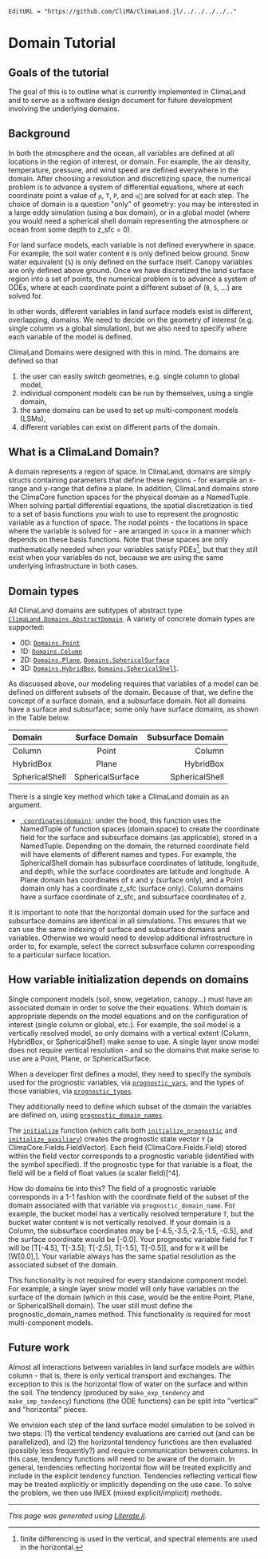 ```@meta
EditURL = "https://github.com/CliMA/ClimaLand.jl/../../../../.."
```
# Domain Tutorial

## Goals of the tutorial
The goal of this is to outline what is currently implemented in ClimaLand
and to serve as a software design document
for future development involving the underlying domains.

## Background

In both the atmosphere and the ocean, all variables are defined at all locations
in the region of interest, or domain.  For example, the air density, temperature, pressure,
and wind speed are defined everywhere in the domain. After choosing a resolution
and discretizing space, the numerical problem is to advance a
system of differential equations, where at each coordinate point a value of
`ρ`, `T`, `P`, and `u⃗` are solved for at each step. The choice of domain is a question "only"
of geometry: you may be interested in a large eddy simulation (using a box domain), or
in a global model (where you would need a spherical shell domain
representing the atmosphere or ocean from some depth to z_sfc = 0).

For land surface
models, each variable is not defined everywhere in space. For example,
the soil water content `θ` is only defined below ground. Snow water equivalent (`S`) is only
defined on the surface itself. Canopy variables are only defined above ground.
Once we have discretized the land surface region into
a set of points, the numerical problem is to advance a system of ODEs, where
at each coordinate point a different subset of (`θ`, `S`, ...) are solved for.

In other words, different variables in land surface models exist
in different, overlapping, domains. We need to decide on the geometry of interest (e.g. single column
vs a global simulation), but we also need to specify where each variable of the model is defined.

ClimaLand Domains were designed with this in mind. The domains are defined
so that
1. the user can easily switch geometries, e.g. single column to global model,
2. individual component models can be run by themselves, using a single domain,
3. the same domains can be used to set up multi-component models (LSMs),
4. different variables can exist on different parts of the domain.


## What is a ClimaLand Domain?
A domain represents a region of space. In ClimaLand, domains are simply
structs containing parameters that define these regions - for example an
x-range and y-range that define a plane. In addition, ClimaLand domains store
the ClimaCore function spaces for the
physical domain as a NamedTuple. When solving partial differential equations, the spatial
discretization is tied to a set of basis functions you wish to use to represent the prognostic
variable as a function of space. The nodal points - the locations in space where the variable
is solved for - are arranged in `space` in a manner which depends on these basis functions.
Note that these spaces are only mathematically needed when your variables satisfy PDEs[^1],
but that they still exist when your variables do not, because we are using the same
underlying infrastructure in both cases.


## Domain types
All ClimaLand domains are subtypes of abstract type
[`ClimaLand.Domains.AbstractDomain`](https://clima.github.io/ClimaLand.jl/dev/APIs/shared_utilities/#ClimaLand.Domains.AbstractDomain).
A variety of concrete domain types are supported:

- 0D: [`Domains.Point`](https://clima.github.io/ClimaLand.jl/dev/APIs/shared_utilities/#ClimaLand.Domains.Point)
- 1D: [`Domains.Column`](https://clima.github.io/ClimaLand.jl/dev/APIs/shared_utilities/#ClimaLand.Domains.Column)
- 2D: [`Domains.Plane`](https://clima.github.io/ClimaLand.jl/dev/APIs/shared_utilities/#ClimaLand.Domains.Plane), [`Domains.SphericalSurface`](https://clima.github.io/ClimaLand.jl/dev/APIs/shared_utilities/#ClimaLand.Domains.SphericalSurface)
- 3D: [`Domains.HybridBox`](https://clima.github.io/ClimaLand.jl/dev/APIs/shared_utilities/#ClimaLand.Domains.HybridBox), [`Domains.SphericalShell`](https://clima.github.io/ClimaLand.jl/dev/APIs/shared_utilities/#ClimaLand.Domains.SphericalShell).

As discussed above, our modeling requires that variables of a model can be defined on different subsets of the domain. Because of that, we define the concept of a surface domain, and a subsurface domain. Not all domains have a surface and subsurface; some only have surface domains, as shown in the Table below.


|  Domain | Surface Domain | Subsurface Domain |
| :---         |     :---:      |          ---: |
| Column | Point    | Column    |
| HybridBox    | Plane      | HybridBox      |
| SphericalShell    | SphericalSurface      | SphericalShell      |


There is a single key method which take a ClimaLand domain as an argument.

- [` coordinates(domain)`](https://clima.github.io/ClimaLand.jl/dev/APIs/shared_utilities/#ClimaLand.Domains.coordinates): under the hood, this function  uses
the NamedTuple of function spaces (domain.space) to create the coordinate field for the surface and subsurface domains (as applicable), stored in a NamedTuple.
Depending on the domain, the returned coordinate field will have elements of different names and types. For example,
the SphericalShell domain has subsurface coordinates of latitude, longitude, and depth, while the surface coordinates
are latitude and longitude. A Plane domain has coordinates
of x and y (surface only), and a Point domain only has a coordinate z_sfc (surface only). Column domains have a surface coordinate of z_sfc,
and subsurface coordinates of z.

It is important to note that the horizontal domain used for the surface and subsurface
domains are identical in all simulations. This ensures that we can use the same indexing
of surface and subsurface domains and variables. Otherwise we would need
to develop additional infrastructure in order to, for example, select the correct subsurface
column corresponding to a particular surface location.


## How variable initialization depends on domains
Single component models (soil, snow, vegetation, canopy...) must have an associated domain in order
to solve the their equations.  Which domain is appropriate depends on the model equations and
on the configuration of interest (single column or global, etc.). For example, the soil model is a
vertically resolved model, so only domains with a vertical extent (Column, HybridBox, or SphericalShell)
make sense to use. A single layer snow model does not require vertical resolution - and so the domains
that make sense to use are a Point, Plane, or SphericalSurface.

When a developer first defines a model, they need to specify the symbols used for the prognostic variables,
via [`prognostic_vars`](https://clima.github.io/ClimaLand.jl/dev/APIs/shared_utilities/#ClimaLand.prognostic_vars),
and
the types of those variables,
 via [`prognostic_types`](https://clima.github.io/ClimaLand.jl/dev/APIs/shared_utilities/#ClimaLand.prognostic_types).

They additionally need to define which subset of the domain the variables are defined on, using
[`prognostic_domain_names`](https://clima.github.io/ClimaLand.jl/dev/APIs/shared_utilities/#ClimaLand.prognostic_domain_names).

The [`initialize`](https://clima.github.io/ClimaLand.jl/dev/APIs/shared_utilities/#ClimaLand.initialize)
function (which calls both
[`initialize_prognostic`](https://clima.github.io/ClimaLand.jl/dev/APIs/shared_utilities/#ClimaLand.initialize_prognostic)
 and [`initialize_auxiliary`](https://clima.github.io/ClimaLand.jl/dev/APIs/shared_utilities/#ClimaLand.initialize_auxiliary))
creates the prognostic state vector `Y` (a ClimaCore.Fields.FieldVector). Each field (ClimaCore.Fields.Field) stored within
the field vector corresponds to a prognostic variable (identified with the symbol specified). If the prognostic type for that variable
is a float, the field will be a field of float values (a scalar field)[^4].

How do domains tie into this? The field of a prognostic variable corresponds in a 1-1 fashion with the coordinate field of the subset of the domain associated with that variable via `prognostic_domain_name`.  For example, the bucket model has a vertically resolved temperature `T`, but the bucket water content
`W` is not vertically resolved. If your domain is a Column, the subsurface coordinates may be [-4.5,-3.5,-2.5,-1.5, -0.5], and
the surface coordinate would be [-0.0]. Your prognostic variable field for `T` will be [T[-4.5], T[-3.5]; T[-2.5], T[-1.5], T[-0.5]], and for `W`  it will be [W[0.0],]. Your variable always has the same spatial resolution as the associated subset of the domain.

This functionality is not required for every standalone component model. For example, a single layer snow model
will only have variables on the surface of the domain (which in this case, would be the entire Point, Plane, or
SphericalShell domain). The user still must define the prognostic_domain_names method. This functionality is required
for most multi-component models.


## Future work
Almost all interactions between variables in land surface models are within column - that is, there is only
vertical transport and exchanges. The exception to this is the horizontal flow of water on the surface
and within the soil. The tendency (produced by `make_exp_tendency` and `make_imp_tendency`) functions
(the ODE functions) can be split into "vertical" and "horizontal" pieces.

We envision each step of the land surface model simulation to be solved  in two steps: (1) the vertical tendency
evaluations are carried out (and can be parallelized), and (2) the horizontal tendency functions are then evaluated
(possibly less frequently?) and require communication between columns.
In this case, tendency functions will need to be aware of the domain.
In general, tendencies reflecting horizontal flow will be treated explicitly and include in the explicit tendency function.
Tendencies reflecting vertical flow may be treated explicitly or implicitly depending on the use case. To solve the problem,
we then use IMEX (mixed explicit/implicit) methods.


[^1]: finite differencing is used in the vertical, and spectral elements are used in the horizontal.

[^2]: a suprasurface region may also be necessary - for example if the canopy airspace model involves PDEs.

[^3]: We also will support having an array-like type of variable.

---

*This page was generated using [Literate.jl](https://github.com/fredrikekre/Literate.jl).*

